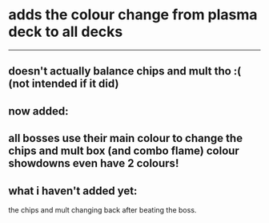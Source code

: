 # adds the colour change from plasma deck to all decks
----
doesn't actually balance chips and mult tho :( <br>
(not intended if it did)
---
now added:
---
all bosses use their main colour to change the chips and mult box (and combo flame) colour
showdowns even have 2 colours!
---
what i haven't added yet:
---
the chips and mult changing back after beating the boss.
